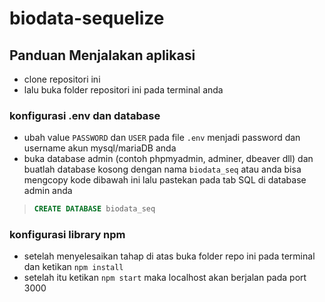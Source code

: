# biodata-sequelize

##  Panduan Menjalakan aplikasi

- clone repositori ini
- lalu buka folder repositori ini pada terminal anda

### konfigurasi .env dan database

- ubah value `PASSWORD` dan `USER` pada file `.env`  menjadi password dan username akun mysql/mariaDB anda
- buka database admin (contoh phpmyadmin, adminer, dbeaver dll) dan buatlah database kosong dengan nama `biodata_seq` atau anda bisa mengcopy kode dibawah ini lalu pastekan pada tab SQL di database admin anda
> ```sql
> CREATE DATABASE biodata_seq 
>```
### konfigurasi library npm
- setelah menyelesaikan tahap di atas buka folder repo ini pada terminal dan ketikan `npm install`
- setelah itu ketikan `npm start` maka localhost akan berjalan pada port 3000
